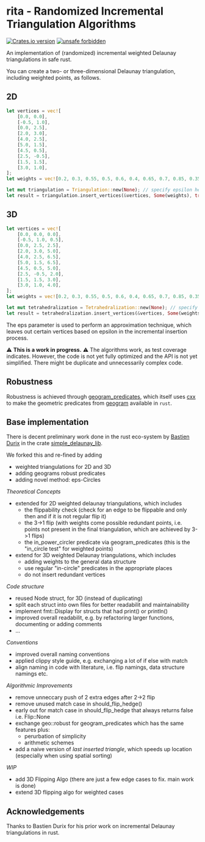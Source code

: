 # rita - Randomized Incremental Triangulation Algorithms

[![Crates.io version](https://img.shields.io/crates/v/rita.svg)](https://crates.io/crates/rita)
[![unsafe forbidden](https://img.shields.io/badge/unsafe-forbidden-brightgreen.svg)](https://github.com/glennDittmann/rita/blob/main/src/lib.rs#L4)

An implementation of (randomized) incremental weighted Delaunay triangulations in safe rust.

You can create a two- or three-dimensional Delaunay triangulation, including weighted points, as follows.

## 2D

```rust
let vertices = vec![
    [0.0, 0.0],
    [-0.5, 1.0],
    [0.0, 2.5],
    [2.0, 3.0],
    [4.0, 2.5],
    [5.0, 1.5],
    [4.5, 0.5],
    [2.5, -0.5],
    [1.5, 1.5],
    [3.0, 1.0],
];
let weights = vec![0.2, 0.3, 0.55, 0.5, 0.6, 0.4, 0.65, 0.7, 0.85, 0.35]; // or None

let mut triangulation = Triangulation::new(None); // specify epsilon here
let result = triangulation.insert_vertices(&vertices, Some(weights), true);  // last parameter toggles spatial sorting
```

## 3D
```rust
let vertices = vec![
    [0.0, 0.0, 0.0],
    [-0.5, 1.0, 0.5],
    [0.0, 2.5, 2.5],
    [2.0, 3.0, 5.0],
    [4.0, 2.5, 6.5],
    [5.0, 1.5, 6.5],
    [4.5, 0.5, 5.0],
    [2.5, -0.5, 2.0],
    [1.5, 1.5, 3.0],
    [3.0, 1.0, 4.0],
];
let weights = vec![0.2, 0.3, 0.55, 0.5, 0.6, 0.4, 0.65, 0.7, 0.85, 0.35]; // or None

let mut tetrahedralization = Tetrahedralization::new(None); // specify epsilon here
let result = tetrahedralization.insert_vertices(&vertices, Some(weights), true);  // last parameter toggles spatial sorting
```

The eps parameter is used to perform an approximation technique, which leaves out certain vertices based on epsilon in the incremental insertion process.

:warning: **This is a work in progress.** :warning:
The algorithms work, as test coverage indicates.
However, the code is not yet fully optimized and the API is not yet simplified.
There might be duplicate and unnecessarily complex code.

## Robustness
Robustness is achieved through [geogram_predicates](https://github.com/glenndittmann/geogram_predicates), which itself uses [cxx](https://github.com/dtolnay/cxx) to make the geometric predicates from [geogram](https://github.com/BrunoLevy/geogram) available in `rust`.

## Base implementation
There is decent preliminary work done in the rust eco-system by [Bastien Durix](https://scholar.google.fr/citations?user=Crc4sdsAAAAJ&hl=fr) in the crate [simple_delaunay_lib](https://github.com/Ibujah/simple_delaunay_lib).

We forked this and re-fined by adding
  - weighted triangulations for 2D and 3D
  - adding geograms robust predicates
  - adding novel method: eps-Circles

_Theoretical Concepts_
- extended for 2D weighted delaunay triangulations, which includes
  - the flippability check (check for an edge to be flippable and only then and if it is not regular flip it)
  - the 3->1 flip (with weights come possible redundant points, i.e. points not present in the final triangulation, which are achieved by 3->1 flips)
  - the in_power_circler predicate via geogram_predicates (this is the "in_circle test" for weighted points)
- extend for 3D weighted Delaunay triangulations, which includes
  - adding weights to the general data structure
  - use regular "in-circle" predicates in the appropriate places
  - do not insert redundant vertices

_Code structure_
- reused Node struct, for 3D (instead of duplicating)
- split each struct into own files for better readabilit and maintainability
- implement fmt::Display for structs that had print() or println()
- improved overall readabilit, e.g. by refactoring larger functions, documenting or adding comments
- ...

_Conventions_
- improved overall naming conventions
- applied clippy style guide, e.g. exchanging a lot of if else with match
- align naming in code with literature, i.e. flip namings, data structure namings etc.

_Algorithmic Improvements_
- remove unneccary push of 2 extra edges after 2->2 flip
- remove unused match case in should_flip_hedge()
- early out for match case in should_flip_hedge that always returns false i.e. Flip::None
- exchange geo::robust for geogram_predicates which has the same features plus:
  - perurbation of simplicity
  - arithmetic schemes
- add a naive version of _last inserted triangle_, which speeds up location (especially when using spatial sorting)


_WIP_
- add 3D Flipping Algo (there are just a few edge cases to fix. main work is done)
- extend 3D flipping algo for weighted cases

## Acknowledgements
Thanks to Bastien Durix for his prior work on incremental Delaunay triangulations in rust.
